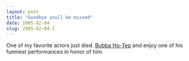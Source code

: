 ```yaml
---
layout: post
title: "Goodbye youll be missed"
date: 2005-02-04
slug: 2005-02-04-2
---
```


One of my favorite actors just died.   [Bubba Ho-Tep](http://www.imdb.com/title/tt0281686/?fr=c2l0ZT1kZnxteD0yMHxzZz0xfGxtPTIwMHx0dD1vbnxmYj11fHBuPTB8cT1idWJiYSBob3RlcHxodG1sPTF8bm09b24_;fc=1;ft=21;fm=1)  and enjoy one of his funniest performances in honor of him.
